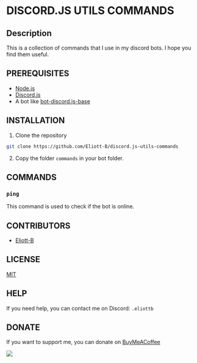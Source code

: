 # DISCORD.JS UTILS COMMANDS

## Description

This is a collection of commands that I use in my discord bots. I hope you find them useful.

## PREREQUISITES

- [Node.js](https://nodejs.org/en/)
- [Discord.js](https://discord.js.org/#/)
- A bot like [bot-discord.js-base](https://github.com/Eliott-B/bot-discord.js-base)

## INSTALLATION

1. Clone the repository
```bash
git clone https://github.com/Eliott-B/discord.js-utils-commands
```

2. Copy the folder `commands` in your bot folder.  

## COMMANDS

### `ping`

This command is used to check if the bot is online.

## CONTRIBUTORS

- [Eliott-B](https://github.com/Eliott-B)

## LICENSE

[MIT](https://choosealicense.com/licenses/mit/)

## HELP

If you need help, you can contact me on Discord: `.eliottb`

## DONATE

If you want to support me, you can donate on [BuyMeACoffee](https://www.buymeacoffee.com/eliottb)

<a href="https://www.buymeacoffee.com/eliottb"><img src="https://img.buymeacoffee.com/button-api/?text=Buy me a coffee&emoji=&slug=eliottb&button_colour=FFDD00&font_colour=000000&font_family=Cookie&outline_colour=000000&coffee_colour=ffffff" /></a>